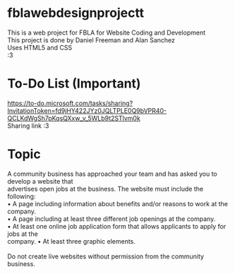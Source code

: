 # fblawebdesignprojectt
 This is a web project for FBLA for Website Coding and Development <br>
 This project is done by Daniel Freeman and Alan Sanchez <br>
 Uses HTML5 and CSS <br>
 :3

# To-Do List (Important)
https://to-do.microsoft.com/tasks/sharing?InvitationToken=fd9jHY422JYz0JQLTPLE0Q9bVPR40-QCLKdWgSh7pKqsQXxw_v_5WLb9t2STlvm0k <br>
Sharing link :3

# Topic 
A community business has approached your team and has asked you to develop a website that <br>
advertises open jobs at the business. The website must include the following: <br>
• A page including information about benefits and/or reasons to work at the company. <br>
• A page including at least three different job openings at the company. <br>
• At least one online job application form that allows applicants to apply for jobs at the <br>
company.
• At least three graphic elements. <br>
<br>
Do not create live websites without permission from the community business. 

